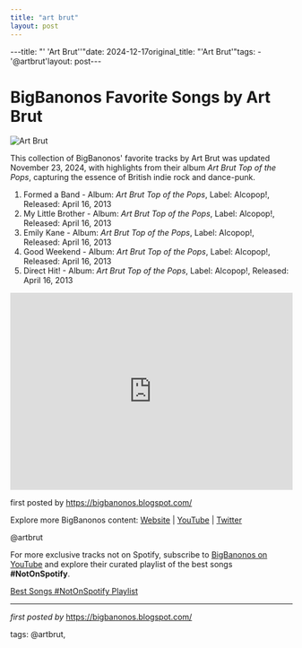 ```yaml
---
title: "art brut"
layout: post
---
```

---title: "' 'Art Brut''"date: 2024-12-17original_title: "'Art Brut'"tags:  - '@artbrut'layout: post---<h1>BigBanonos Favorite Songs by Art Brut</h1><img src="https://www.handsometours.com/wp-content/uploads/2012/01/071216-ArtBrut.jpg" alt="Art Brut"> <p>This collection of BigBanonos' favorite tracks by Art Brut was updated November 23, 2024, with highlights from their album <i>Art Brut Top of the Pops</i>, capturing the essence of British indie rock and dance-punk.</p> <ol> <li>Formed a Band - Album: <i>Art Brut Top of the Pops</i>, Label: Alcopop!, Released: April 16, 2013</li> <li>My Little Brother - Album: <i>Art Brut Top of the Pops</i>, Label: Alcopop!, Released: April 16, 2013</li> <li>Emily Kane - Album: <i>Art Brut Top of the Pops</i>, Label: Alcopop!, Released: April 16, 2013</li> <li>Good Weekend - Album: <i>Art Brut Top of the Pops</i>, Label: Alcopop!, Released: April 16, 2013</li> <li>Direct Hit! - Album: <i>Art Brut Top of the Pops</i>, Label: Alcopop!, Released: April 16, 2013</li></ol> <div> <iframe src="https://open.spotify.com/embed/playlist/3bSRZmEjydUvAw5No2iL2h?utm_source=generator" width="100%" height="352" frameborder="0" allowfullscreen="" allow="autoplay; clipboard-write; encrypted-media; fullscreen; picture-in-picture" loading="lazy"></iframe></div> <p>first posted by https://bigbanonos.blogspot.com/</p> <div> <p>Explore more BigBanonos content: <a href="https://bigbanonos.blogspot.com/">Website</a> | <a href="https://www.youtube.com/@BigBanonos">YouTube</a> | <a href="https://x.com/bigbanonos">Twitter</a></p></div> <!-- Tags --><p>@artbrut</p><!--Subscribe and Playlist Links--><div>    <p>For more exclusive tracks not on Spotify, subscribe to <a href="https://www.youtube.com/@BigBanonos" target="_blank">BigBanonos on YouTube</a> and explore their curated playlist of the best songs <strong>#NotOnSpotify</strong>.</p>    <p><a href="https://www.youtube.com/playlist?list=PLtuNtuTatqI0kFahUCbtbfenC_ET5O_tr" target="_blank">Best Songs #NotOnSpotify Playlist<br /></a></p></div><hr /><p><em>first posted by</em> <a href="https://bigbanonos.blogspot.com/" rel="noopener" target="_new">https://bigbanonos.blogspot.com/</a></p><p>tags: @artbrut,</p>